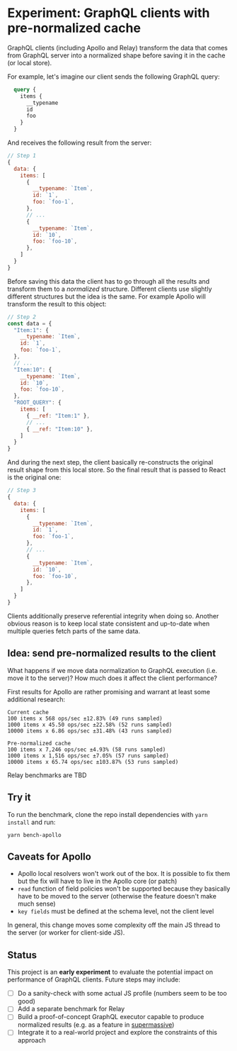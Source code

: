 # Experiment: GraphQL clients with pre-normalized cache

GraphQL clients (including Apollo and Relay) transform the data that comes from GraphQL server into
a normalized shape before saving it in the cache (or local store).

For example, let's imagine our client sends the following GraphQL query:

```graphql
  query {
    items {
      __typename
      id
      foo
    }
  }
```

And receives the following result from the server:
```js
// Step 1
{
  data: {
    items: [
      {
        __typename: `Item`,
        id: `1`,
        foo: `foo-1`,
      },
      // ...
      {
        __typename: `Item`,
        id: `10`,
        foo: `foo-10`,
      },
    ]
  }
}
```

Before saving this data the client has to go through all the results and transform them to a _normalized_
structure. Different clients use slightly different structures but the idea is the same. For example
Apollo will transform the result to this object:

```js
// Step 2
const data = {
  "Item:1": {
    __typename: `Item`,
    id: `1`,
    foo: `foo-1`,
  },
  // ...
  "Item:10": {
    __typename: `Item`,
    id: `10`,
    foo: `foo-10`,
  },
  "ROOT_QUERY": {
    items: [
      { __ref: "Item:1" },
      // ...
      { __ref: "Item:10" },
    ]
  }
}
```

And during the next step, the client basically re-constructs the original result shape from this
local store. So the final result that is passed to React is the original one:

```js
// Step 3
{
  data: {
    items: [
      {
        __typename: `Item`,
        id: `1`,
        foo: `foo-1`,
      },
      // ...
      {
        __typename: `Item`,
        id: `10`,
        foo: `foo-10`,
      },
    ]
  }
}
```

Clients additionally preserve referential integrity when doing so. Another obvious reason is to keep local state
consistent and up-to-date when multiple queries fetch parts of the same data.

## Idea: send pre-normalized results to the client

What happens if we move data normalization to GraphQL execution (i.e. move it to the server)?
How much does it affect the client performance?

First results for Apollo are rather promising and warrant at least some additional research:

```
Current cache
100 items x 568 ops/sec ±12.83% (49 runs sampled)
1000 items x 45.50 ops/sec ±22.58% (52 runs sampled)
10000 items x 6.86 ops/sec ±31.48% (43 runs sampled)

Pre-normalized cache
100 items x 7,246 ops/sec ±4.93% (58 runs sampled)
1000 items x 1,516 ops/sec ±7.05% (57 runs sampled)
10000 items x 65.74 ops/sec ±103.87% (53 runs sampled)
```

Relay benchmarks are TBD

## Try it
To run the benchmark, clone the repo install dependencies with `yarn install` and run:

```shell
yarn bench-apollo
```

## Caveats for Apollo

- Apollo local resolvers won't work out of the box. It is possible to fix them but the fix will have to live in the Apollo core (or patch)
- `read` function of field policies won't be supported because they basically have to be moved to the server (otherwise the feature doesn't make much sense)
- `key fields` must be defined at the schema level, not the client level

In general, this change moves some complexity off the main JS thread to the server (or worker for client-side JS).

## Status

This project is an **early experiment** to evaluate the potential impact on performance of GraphQL clients. Future steps may include:

- [ ] Do a sanity-check with some actual JS profile (numbers seem to be too good)
- [ ] Add a separate benchmark for Relay
- [ ] Build a proof-of-concept GraphQL executor capable to produce normalized results (e.g. as a feature in [supermassive](https://github.com/microsoft/graphitation/tree/main/packages/supermassive))
- [ ] Integrate it to a real-world project and explore the constraints of this approach
